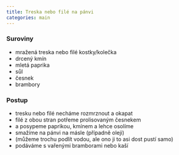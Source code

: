 ```yaml
---
title: Treska nebo filé na pánvi
categories: main
---
```


### Suroviny
- mražená treska nebo filé kostky/kolečka
- drcený kmín
- mletá paprika
- sůl
- česnek
- brambory

### Postup
- tresku nebo filé necháme rozmrznout a okapat
- filé z obou stran potřeme prolisovaným česnekem
- a posypeme paprikou, kmínem a lehce osolíme
- smažíme na pánvi na másle (případně oleji)
- (můžeme trochu podlít vodou, ale ono ji to asi dost pustí samo)
- podáváme s vařenými bramborami nebo kaší
